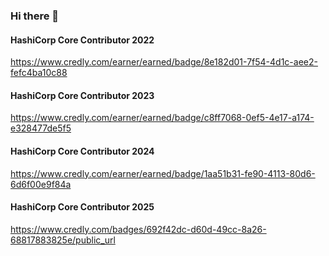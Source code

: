 ### Hi there 👋

#### HashiCorp Core Contributor 2022

https://www.credly.com/earner/earned/badge/8e182d01-7f54-4d1c-aee2-fefc4ba10c88

#### HashiCorp Core Contributor 2023

https://www.credly.com/earner/earned/badge/c8ff7068-0ef5-4e17-a174-e328477de5f5

#### HashiCorp Core Contributor 2024

https://www.credly.com/earner/earned/badge/1aa51b31-fe90-4113-80d6-6d6f00e9f84a

#### HashiCorp Core Contributor 2025

https://www.credly.com/badges/692f42dc-d60d-49cc-8a26-68817883825e/public_url

<!--
**shantanugadgil/shantanugadgil** is a ✨ _special_ ✨ repository because its `README.md` (this file) appears on your GitHub profile.

Here are some ideas to get you started:

- 🔭 I’m currently working on ...
- 🌱 I’m currently learning ...
- 👯 I’m looking to collaborate on ...
- 🤔 I’m looking for help with ...
- 💬 Ask me about ...
- 📫 How to reach me: ...
- 😄 Pronouns: ...
- ⚡ Fun fact: ...
-->
